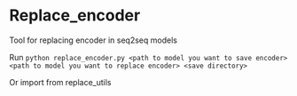 # Replace_encoder
Tool for replacing encoder in seq2seq models

Run `python replace_encoder.py <path to model you want to save encoder> <path to model you want to replace encoder> <save directory>` 

Or import from replace_utils
